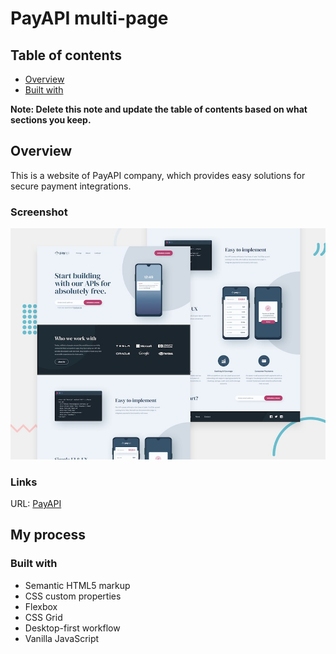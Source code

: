 # PayAPI multi-page

## Table of contents

- [Overview](#overview)
- [Built with](#built-with)

**Note: Delete this note and update the table of contents based on what sections you keep.**

## Overview

This is a website of PayAPI company, which provides easy solutions for secure payment integrations.

### Screenshot

![](./preview.jpg)

### Links

URL: [PayAPI](https://payyapii.netlify.app/)

## My process

### Built with

- Semantic HTML5 markup
- CSS custom properties
- Flexbox
- CSS Grid
- Desktop-first workflow
- Vanilla JavaScript
